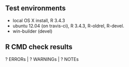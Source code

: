 ## Test environments

* local OS X install, R 3.4.3
* ubuntu 12.04 (on travis-ci), R 3.4.3, R-oldrel, R-devel.
* win-builder (devel)

## R CMD check results

? ERRORs | ? WARNINGs | ? NOTEs
